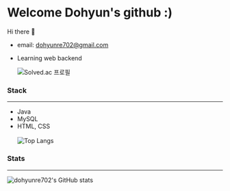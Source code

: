# Welcome Dohyun's github :)
Hi there 👋 
- email: dohyunre702@gmail.com
- Learning web backend

  ![Solved.ac
프로필](http://mazassumnida.wtf/api/mini/generate_badge?boj=judis702)


### Stack
---
- Java
- MySQL
- HTML, CSS
<br><br>
![Top Langs](https://github-readme-stats.vercel.app/api/top-langs/?username=dohyunre702&layout=compact)


### Stats
---
![dohyunre702's GitHub stats](https://github-readme-stats.vercel.app/api?username=dohyunre702&show_icons=true&theme=aura_dark)




<!--
**dohyunre702/dohyunre702** is a ✨ _special_ ✨ repository because its `README.md` (this file) appears on your GitHub profile.

Here are some ideas to get you started:

- 🔭 I’m currently working on ...
- 🌱 I’m currently learning ...
- 👯 I’m looking to collaborate on ...
- 🤔 I’m looking for help with ...
- 💬 Ask me about ...
- 📫 How to reach me: ...
- 😄 Pronouns: ...
- ⚡ Fun fact: ...
-->
